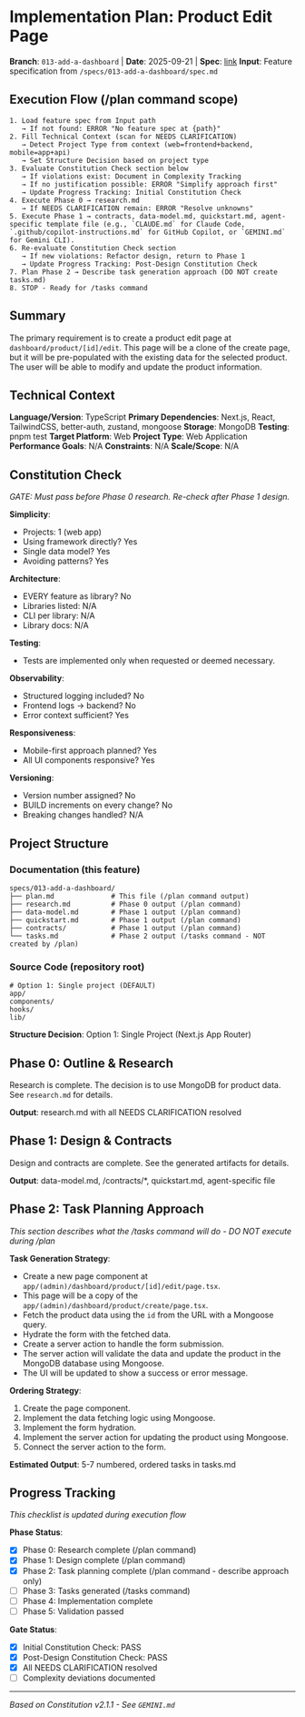 # Implementation Plan: Product Edit Page

**Branch**: `013-add-a-dashboard` | **Date**: 2025-09-21 | **Spec**: [link](./spec.md)
**Input**: Feature specification from `/specs/013-add-a-dashboard/spec.md`

## Execution Flow (/plan command scope)
```
1. Load feature spec from Input path
   → If not found: ERROR "No feature spec at {path}"
2. Fill Technical Context (scan for NEEDS CLARIFICATION)
   → Detect Project Type from context (web=frontend+backend, mobile=app+api)
   → Set Structure Decision based on project type
3. Evaluate Constitution Check section below
   → If violations exist: Document in Complexity Tracking
   → If no justification possible: ERROR "Simplify approach first"
   → Update Progress Tracking: Initial Constitution Check
4. Execute Phase 0 → research.md
   → If NEEDS CLARIFICATION remain: ERROR "Resolve unknowns"
5. Execute Phase 1 → contracts, data-model.md, quickstart.md, agent-specific template file (e.g., `CLAUDE.md` for Claude Code, `.github/copilot-instructions.md` for GitHub Copilot, or `GEMINI.md` for Gemini CLI).
6. Re-evaluate Constitution Check section
   → If new violations: Refactor design, return to Phase 1
   → Update Progress Tracking: Post-Design Constitution Check
7. Plan Phase 2 → Describe task generation approach (DO NOT create tasks.md)
8. STOP - Ready for /tasks command
```

## Summary
The primary requirement is to create a product edit page at `dashboard/product/[id]/edit`. This page will be a clone of the create page, but it will be pre-populated with the existing data for the selected product. The user will be able to modify and update the product information.

## Technical Context
**Language/Version**: TypeScript
**Primary Dependencies**: Next.js, React, TailwindCSS, better-auth, zustand, mongoose
**Storage**: MongoDB
**Testing**: pnpm test
**Target Platform**: Web
**Project Type**: Web Application
**Performance Goals**: N/A
**Constraints**: N/A
**Scale/Scope**: N/A

## Constitution Check
*GATE: Must pass before Phase 0 research. Re-check after Phase 1 design.*

**Simplicity**:
- Projects: 1 (web app)
- Using framework directly? Yes
- Single data model? Yes
- Avoiding patterns? Yes

**Architecture**:
- EVERY feature as library? No
- Libraries listed: N/A
- CLI per library: N/A
- Library docs: N/A

**Testing**:
- Tests are implemented only when requested or deemed necessary.

**Observability**:
- Structured logging included? No
- Frontend logs → backend? No
- Error context sufficient? Yes

**Responsiveness**:
- Mobile-first approach planned? Yes
- All UI components responsive? Yes

**Versioning**:
- Version number assigned? No
- BUILD increments on every change? No
- Breaking changes handled? N/A

## Project Structure

### Documentation (this feature)
```
specs/013-add-a-dashboard/
├── plan.md              # This file (/plan command output)
├── research.md          # Phase 0 output (/plan command)
├── data-model.md        # Phase 1 output (/plan command)
├── quickstart.md        # Phase 1 output (/plan command)
├── contracts/           # Phase 1 output (/plan command)
└── tasks.md             # Phase 2 output (/tasks command - NOT created by /plan)
```

### Source Code (repository root)
```
# Option 1: Single project (DEFAULT)
app/
components/
hooks/
lib/
```

**Structure Decision**: Option 1: Single Project (Next.js App Router)

## Phase 0: Outline & Research
Research is complete. The decision is to use MongoDB for product data. See `research.md` for details.

**Output**: research.md with all NEEDS CLARIFICATION resolved

## Phase 1: Design & Contracts
Design and contracts are complete. See the generated artifacts for details.

**Output**: data-model.md, /contracts/*, quickstart.md, agent-specific file

## Phase 2: Task Planning Approach
*This section describes what the /tasks command will do - DO NOT execute during /plan*

**Task Generation Strategy**:
- Create a new page component at `app/(admin)/dashboard/product/[id]/edit/page.tsx`.
- This page will be a copy of the `app/(admin)/dashboard/product/create/page.tsx`.
- Fetch the product data using the `id` from the URL with a Mongoose query.
- Hydrate the form with the fetched data.
- Create a server action to handle the form submission.
- The server action will validate the data and update the product in the MongoDB database using Mongoose.
- The UI will be updated to show a success or error message.

**Ordering Strategy**:
1.  Create the page component.
2.  Implement the data fetching logic using Mongoose.
3.  Implement the form hydration.
4.  Implement the server action for updating the product using Mongoose.
5.  Connect the server action to the form.

**Estimated Output**: 5-7 numbered, ordered tasks in tasks.md

## Progress Tracking
*This checklist is updated during execution flow*

**Phase Status**:
- [x] Phase 0: Research complete (/plan command)
- [x] Phase 1: Design complete (/plan command)
- [x] Phase 2: Task planning complete (/plan command - describe approach only)
- [ ] Phase 3: Tasks generated (/tasks command)
- [ ] Phase 4: Implementation complete
- [ ] Phase 5: Validation passed

**Gate Status**:
- [x] Initial Constitution Check: PASS
- [x] Post-Design Constitution Check: PASS
- [x] All NEEDS CLARIFICATION resolved
- [ ] Complexity deviations documented

---
*Based on Constitution v2.1.1 - See `GEMINI.md`*